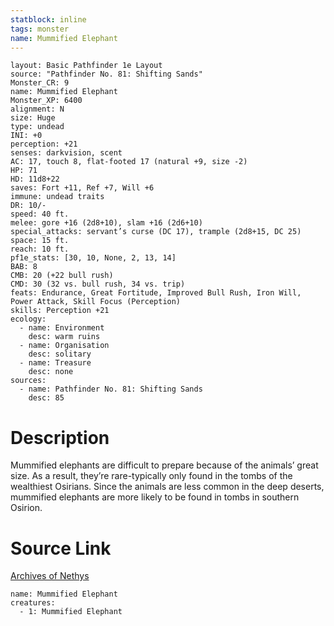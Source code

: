 ```yaml
---
statblock: inline
tags: monster
name: Mummified Elephant
---
```

```statblock
layout: Basic Pathfinder 1e Layout
source: "Pathfinder No. 81: Shifting Sands"
Monster_CR: 9
name: Mummified Elephant
Monster_XP: 6400
alignment: N
size: Huge
type: undead
INI: +0
perception: +21
senses: darkvision, scent
AC: 17, touch 8, flat-footed 17 (natural +9, size -2)
HP: 71
HD: 11d8+22
saves: Fort +11, Ref +7, Will +6
immune: undead traits
DR: 10/-
speed: 40 ft.
melee: gore +16 (2d8+10), slam +16 (2d6+10)
special_attacks: servant’s curse (DC 17), trample (2d8+15, DC 25)
space: 15 ft.
reach: 10 ft.
pf1e_stats: [30, 10, None, 2, 13, 14]
BAB: 8
CMB: 20 (+22 bull rush)
CMD: 30 (32 vs. bull rush, 34 vs. trip)
feats: Endurance, Great Fortitude, Improved Bull Rush, Iron Will, Power Attack, Skill Focus (Perception)
skills: Perception +21
ecology:
  - name: Environment
    desc: warm ruins
  - name: Organisation
    desc: solitary
  - name: Treasure
    desc: none
sources:
  - name: Pathfinder No. 81: Shifting Sands
    desc: 85
```
# Description
Mummified elephants are difficult to prepare because of the animals’ great size. As a result, they’re rare-typically only found in the tombs of the wealthiest Osirians. Since the animals are less common in the deep deserts, mummified elephants are more likely to be found in tombs in southern Osirion.
# Source Link
[Archives of Nethys](https://aonprd.com/MonsterDisplay.aspx?ItemName=Mummified%20Elephant)
```encounter-table
name: Mummified Elephant
creatures:
  - 1: Mummified Elephant
```
